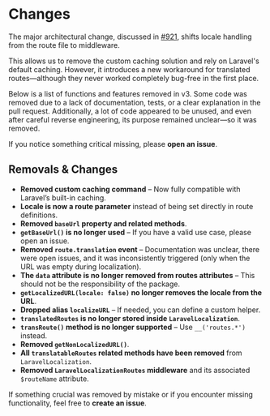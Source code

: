 # Changes

The major architectural change, discussed in [#921](https://github.com/mcamara/laravel-localization/issues/921), shifts locale handling from the route file to middleware.

This allows us to remove the custom caching solution and rely on Laravel's default caching. However, it introduces a new workaround for translated routes—although they never worked completely bug-free in the first place.

Below is a list of functions and features removed in v3. Some code was removed due to a lack of documentation, tests, or a clear explanation in the pull request. Additionally, a lot of code appeared to be unused, and even after careful reverse engineering, its purpose remained unclear—so it was removed.

If you notice something critical missing, please **open an issue**.

## Removals & Changes

- **Removed custom caching command** – Now fully compatible with Laravel’s built-in caching.
- **Locale is now a route parameter** instead of being set directly in route definitions.
- **Removed `baseUrl` property and related methods**.
- **`getBaseUrl()` is no longer used** – If you have a valid use case, please open an issue.
- **Removed `route.translation` event** – Documentation was unclear, there were open issues, and it was inconsistently triggered (only when the URL was empty during localization).
- **The `data` attribute is no longer removed from routes attributes** – This should not be the responsibility of the package.
- **`getLocalizedURL(locale: false)` no longer removes the locale from the URL**.
- **Dropped alias `localizeURL`** – If needed, you can define a custom helper.
- **`translatedRoutes` is no longer stored inside `LaravelLocalization`**.
- **`transRoute()` method is no longer supported** – Use `__('routes.*')` instead.
- **Removed `getNonLocalizedURL()`**.
- **All `translatableRoutes` related methods have been removed** from `LaravelLocalization`.
- **Removed `LaravelLocalizationRoutes` middleware** and its associated `$routeName` attribute.

If something crucial was removed by mistake or if you encounter missing functionality, feel free to **create an issue**.

